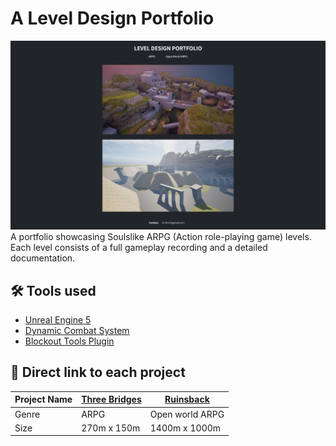 # A Level Design Portfolio

![A preview screenshot of the static website](./assets/images/preview.png)
A portfolio showcasing Soulslike ARPG (Action role-playing game) levels. Each level consists of a full gameplay recording and a detailed documentation.

## 🛠️ Tools used

-   [Unreal Engine 5](https://www.unrealengine.com/en-US)
-   [Dynamic Combat System](https://www.fab.com/listings/3db11661-7930-45f8-97ed-e31f6fe8a6a4)
-   [Blockout Tools Plugin](https://dmkarpukhin.itch.io/blockout-tools-plugin)

## 🔗 Direct link to each project

| Project Name | [Three Bridges](https://kimhnh.github.io/leveldesign/pages/three-bridges.html) | [Ruinsback](https://kimhnh.github.io/leveldesign/pages/ruins-back.html) |
| ------------ | ------------------------------------------------------------------------------ | ----------------------------------------------------------------------- |
| Genre        | ARPG                                                                           | Open world ARPG                                                         |
| Size         | 270m x 150m                                                                    | 1400m x 1000m                                                           |
